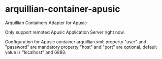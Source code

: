 # arquillian-container-apusic
Arquillian Containers Adapter for Apusic


Only support remoted Apusic Application Server right now.


Configuration for Apusic container arquillian.xml:
property "user" and "password" are mandatory
property "host" and "port" are optional, default value is "localhost" and 6888.

